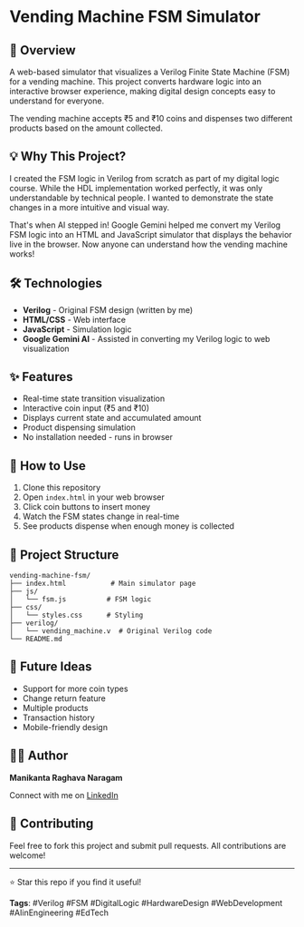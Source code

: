 # Vending Machine FSM Simulator

## 🚀 Overview

A web-based simulator that visualizes a Verilog Finite State Machine (FSM) for a vending machine. This project converts hardware logic into an interactive browser experience, making digital design concepts easy to understand for everyone.

The vending machine accepts ₹5 and ₹10 coins and dispenses two different products based on the amount collected.

## 💡 Why This Project?

I created the FSM logic in Verilog from scratch as part of my digital logic course. While the HDL implementation worked perfectly, it was only understandable by technical people. I wanted to demonstrate the state changes in a more intuitive and visual way.

That's when AI stepped in! Google Gemini helped me convert my Verilog FSM logic into an HTML and JavaScript simulator that displays the behavior live in the browser. Now anyone can understand how the vending machine works!

## 🛠️ Technologies

- **Verilog** - Original FSM design (written by me)
- **HTML/CSS** - Web interface
- **JavaScript** - Simulation logic
- **Google Gemini AI** - Assisted in converting my Verilog logic to web visualization

## ✨ Features

- Real-time state transition visualization
- Interactive coin input (₹5 and ₹10)
- Displays current state and accumulated amount
- Product dispensing simulation
- No installation needed - runs in browser

## 🚀 How to Use

1. Clone this repository
2. Open `index.html` in your web browser
3. Click coin buttons to insert money
4. Watch the FSM states change in real-time
5. See products dispense when enough money is collected

## 📁 Project Structure

```
vending-machine-fsm/
├── index.html           # Main simulator page
├── js/
│   └── fsm.js          # FSM logic
├── css/
│   └── styles.css      # Styling
├── verilog/
│   └── vending_machine.v  # Original Verilog code
└── README.md
```

## 💭 Future Ideas

- Support for more coin types
- Change return feature
- Multiple products
- Transaction history
- Mobile-friendly design

## 👨‍💻 Author

**Manikanta Raghava Naragam**

Connect with me on [LinkedIn](https://www.linkedin.com/in/manikanta-raghava-naragam-0498182ba/)

## 🤝 Contributing

Feel free to fork this project and submit pull requests. All contributions are welcome!

---

⭐ Star this repo if you find it useful!

**Tags**: #Verilog #FSM #DigitalLogic #HardwareDesign #WebDevelopment #AIinEngineering #EdTech
